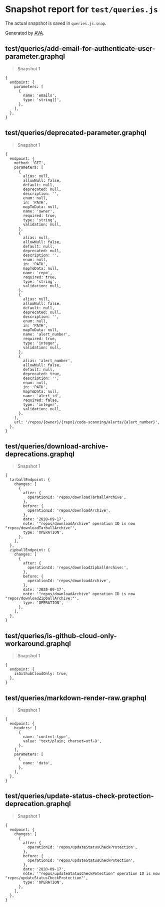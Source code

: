 # Snapshot report for `test/queries.js`

The actual snapshot is saved in `queries.js.snap`.

Generated by [AVA](https://avajs.dev).

## test/queries/add-email-for-authenticate-user-parameter.graphql

> Snapshot 1

    {
      endpoint: {
        parameters: [
          {
            name: 'emails',
            type: 'string[]',
          },
        ],
      },
    }

## test/queries/deprecated-parameter.graphql

> Snapshot 1

    {
      endpoint: {
        method: 'GET',
        parameters: [
          {
            alias: null,
            allowNull: false,
            default: null,
            deprecated: null,
            description: '',
            enum: null,
            in: 'PATH',
            mapToData: null,
            name: 'owner',
            required: true,
            type: 'string',
            validation: null,
          },
          {
            alias: null,
            allowNull: false,
            default: null,
            deprecated: null,
            description: '',
            enum: null,
            in: 'PATH',
            mapToData: null,
            name: 'repo',
            required: true,
            type: 'string',
            validation: null,
          },
          {
            alias: null,
            allowNull: false,
            default: null,
            deprecated: null,
            description: '',
            enum: null,
            in: 'PATH',
            mapToData: null,
            name: 'alert_number',
            required: true,
            type: 'integer',
            validation: null,
          },
          {
            alias: 'alert_number',
            allowNull: false,
            default: null,
            deprecated: true,
            description: '',
            enum: null,
            in: 'PATH',
            mapToData: null,
            name: 'alert_id',
            required: false,
            type: 'integer',
            validation: null,
          },
        ],
        url: '/repos/{owner}/{repo}/code-scanning/alerts/{alert_number}',
      },
    }

## test/queries/download-archive-deprecations.graphql

> Snapshot 1

    {
      tarballEndpoint: {
        changes: [
          {
            after: {
              operationId: 'repos/downloadTarballArchive',
            },
            before: {
              operationId: 'repos/downloadArchive',
            },
            date: '2020-09-17',
            note: '"repos/downloadArchive" operation ID is now "repos/downloadTarballArchive"',
            type: 'OPERATION',
          },
        ],
      },
      zipballEndpoint: {
        changes: [
          {
            after: {
              operationId: 'repos/downloadZipballArchive:',
            },
            before: {
              operationId: 'repos/downloadArchive',
            },
            date: '2020-09-17',
            note: '"repos/downloadArchive" operation ID is now "repos/downloadZipballArchive:"',
            type: 'OPERATION',
          },
        ],
      },
    }

## test/queries/is-github-cloud-only-workaround.graphql

> Snapshot 1

    {
      endpoint: {
        isGithubCloudOnly: true,
      },
    }

## test/queries/markdown-render-raw.graphql

> Snapshot 1

    {
      endpoint: {
        headers: [
          {
            name: 'content-type',
            value: 'text/plain; charset=utf-8',
          },
        ],
        parameters: [
          {
            name: 'data',
          },
        ],
      },
    }

## test/queries/update-status-check-protection-deprecation.graphql

> Snapshot 1

    {
      endpoint: {
        changes: [
          {
            after: {
              operationId: 'repos/updateStatusCheckProtection',
            },
            before: {
              operationId: 'repos/updateStatusCheckPotection',
            },
            date: '2020-09-17',
            note: '"repos/updateStatusCheckPotection" operation ID is now "repos/updateStatusCheckProtection"',
            type: 'OPERATION',
          },
        ],
      },
    }
